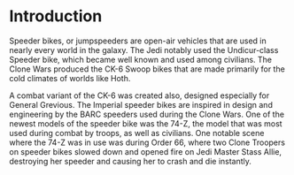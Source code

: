 # Introduction

Speeder bikes, or jumpspeeders are open-air vehicles that are used in nearly every world in the galaxy.
The Jedi notably used the Undicur-class Speeder bike, which became well known and used among civilians.
The Clone Wars produced the CK-6 Swoop bikes that are made primarily for the cold climates of worlds like Hoth.

A combat variant of the CK-6 was created also, designed especially for General Grevious.
The Imperial speeder bikes are inspired in design and engineering by the BARC speeders used during the Clone Wars.
One of the newest models of the speeder bike was the 74-Z, the model that was most used during combat by troops, as well as civilians.
One notable scene where the 74-Z was in use was during Order 66, where two Clone Troopers on speeder bikes slowed down and opened fire on Jedi Master Stass Allie, destroying her speeder and causing her to crash and die instantly.
